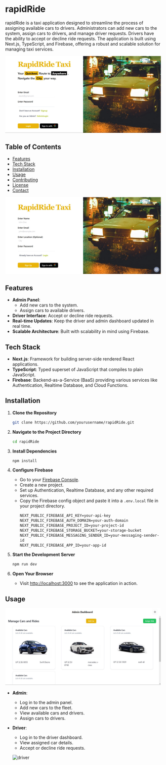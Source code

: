 # rapidRide

rapidRide is a taxi application designed to streamline the process of assigning available cars to drivers. Administrators can add new cars to the system, assign cars to drivers, and manage driver requests. Drivers have the ability to accept or decline ride requests. The application is built using Next.js, TypeScript, and Firebase, offering a robust and scalable solution for managing taxi services.

![Login](./login.jpeg)

## Table of Contents

- [Features](#features)
- [Tech Stack](#tech-stack)
- [Installation](#installation)
- [Usage](#usage)
- [Contributing](#contributing)
- [License](#license)
- [Contact](#contact)


![Signup](./signup.jpeg)

## Features

- **Admin Panel**:
  - Add new cars to the system.
  - Assign cars to available drivers.
- **Driver Interface**: Accept or decline ride requests.
- **Real-time Updates**: Keep the driver and admin dashboard updated in real time.
- **Scalable Architecture**: Built with scalability in mind using Firebase.

## Tech Stack

- **Next.js**: Framework for building server-side rendered React applications.
- **TypeScript**: Typed superset of JavaScript that compiles to plain JavaScript.
- **Firebase**: Backend-as-a-Service (BaaS) providing various services like Authentication, Realtime Database, and Cloud Functions.

## Installation

1. **Clone the Repository**
   ```bash
   git clone https://github.com/yourusername/rapidRide.git
   ```

2. **Navigate to the Project Directory**
   ```bash
   cd rapidRide
   ```

3. **Install Dependencies**
   ```bash
   npm install
   ```

4. **Configure Firebase**
   - Go to your [Firebase Console](https://console.firebase.google.com/).
   - Create a new project.
   - Set up Authentication, Realtime Database, and any other required services.
   - Copy the Firebase config object and paste it into a `.env.local` file in your project directory.
     ```env
     NEXT_PUBLIC_FIREBASE_API_KEY=your-api-key
     NEXT_PUBLIC_FIREBASE_AUTH_DOMAIN=your-auth-domain
     NEXT_PUBLIC_FIREBASE_PROJECT_ID=your-project-id
     NEXT_PUBLIC_FIREBASE_STORAGE_BUCKET=your-storage-bucket
     NEXT_PUBLIC_FIREBASE_MESSAGING_SENDER_ID=your-messaging-sender-id
     NEXT_PUBLIC_FIREBASE_APP_ID=your-app-id
     ```

5. **Start the Development Server**
   ```bash
   npm run dev
   ```

6. **Open Your Browser**
   - Visit [http://localhost:3000](http://localhost:3000) to see the application in action.

## Usage

![admin](./adminDashboard.jpeg)

- **Admin**:
  - Log in to the admin panel.
  - Add new cars to the fleet.
  - View available cars and drivers.
  - Assign cars to drivers.

- **Driver**:
  - Log in to the driver dashboard.
  - View assigned car details.
  - Accept or decline ride requests.

  ![driver](./driverDashboard.jpegs)